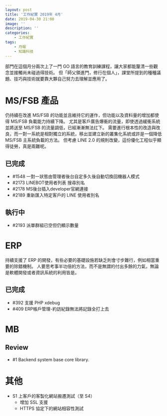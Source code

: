 ```yaml
---
layout: post
title: '工作紀實 2019年 4月'
date: 2019-04-30 21:00
image: ''
description: ''
categories:
    - 工作紀實
tags:
    - 月報
    - 知識科技
---
```


部門在這個月分兩次上了一門 GO 語言的教育訓練課程，讓大家都能釐清一些觀念並接觸尚未碰過得技術。
但「師父領進門，修行在個人」，課堂所提到的種種議題、技巧與技術就要靠大夥自己努力去理解並應用了。

# MS/FSB 產品

仍持續在改進 MS/FSB 的功能並且維持它的運作，但功能以及資料量的增加都使得 MS/FSB 負載能力持續下降。
尤其是客戶廣告爆衝的流量，即使透過緩衝系統並將送至 MS/FSB 的流量調低，已經漸漸無法扛下。
需要進行根本性的改造與改良，而一對一系統是相對獨立的系統，移出並建立新的叢集化系統或許是一個降低 MS/FSB 主系統負載的方法。
但考慮 LINE 2.0 的規則改變，這份優化工程似乎顯得徒勞，真是兩難呢。

## 已完成

* #1548 一對一狀態由管理者後台自定多久後自動切換回機器人模式
* #2173 LINEBOT使用者列表 搜尋別名
* #2178 MS後台插入developer官網連接
* #2189 重新匯入特定客戶的 LINE 使用者別名

## 執行中

* #2193 派單群組已空但仍顯示數量

# ERP

持續支援了 ERP 的開發，有些必要的基礎設施若缺乏則會寸步難行，例如相當重要的除錯機制。
人要思考事半功倍的方法，而不是無謂的付出多餘的力氣，無論是軟體開發或者資訊系統的利用皆是。

## 已完成

*	#392 支援 PHP xdebug
*	#409 ERP帳戶管理-約訪紀錄無法將記錄全打上去

# MB

## Review

* #1 Backend system base core library.

# 其他

* S1 上客戶的客製化網站搬遷測試（至 S4）
    + 增加 SSL 支援
    + HTTPS 協定下的網站相容性測試
